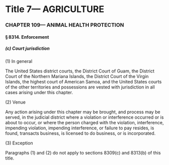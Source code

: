 
# Title 7— AGRICULTURE
### CHAPTER 109— ANIMAL HEALTH PROTECTION
#### § 8314. Enforcement
##### (c) Court jurisdiction

(1) In general

The United States district courts, the District Court of Guam, the District Court of the Northern Mariana Islands, the District Court of the Virgin Islands, the highest court of American Samoa, and the United States courts of the other territories and possessions are vested with jurisdiction in all cases arising under this chapter.

(2) Venue

Any action arising under this chapter may be brought, and process may be served, in the judicial district where a violation or interference occurred or is about to occur, or where the person charged with the violation, interference, impending violation, impending interference, or failure to pay resides, is found, transacts business, is licensed to do business, or is incorporated.

(3) Exception

Paragraphs (1) and (2) do not apply to sections 8309(c) and 8313(b) of this title.
